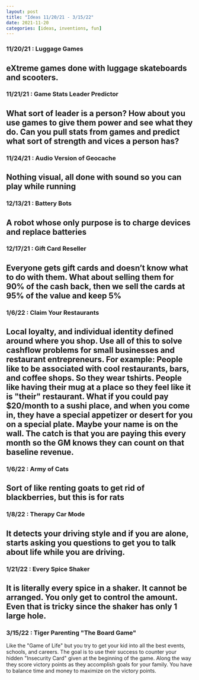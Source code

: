 ```yaml
---
layout: post
title: "Ideas 11/20/21 - 3/15/22"
date: 2021-11-20
categories: [ideas, inventions, fun]
---
```




### 11/20/21 : Luggage Games
eXtreme games done with luggage skateboards and scooters.
---

### 11/21/21 : Game Stats Leader Predictor
What sort of leader is a person? How about you use games to give them power and see what they do. Can you pull stats from games and predict what sort of strength and vices a person has?
---

### 11/24/21 : Audio Version of Geocache
Nothing visual, all done with sound so you can play while running
---

### 12/13/21 : Battery Bots
A robot whose only purpose is to charge devices and replace batteries
---

### 12/17/21 : Gift Card Reseller
Everyone gets gift cards and doesn’t know what to do with them. What about selling them for 90% of the cash back, then we sell the cards at 95% of the value and keep 5%
---

### 1/6/22 : Claim Your Restaurants
Local loyalty, and individual identity defined around where you shop. Use all of this to solve cashflow problems for small businesses and restaurant entrepreneurs. For example: People like to be associated with cool restaurants, bars, and coffee shops. So they wear tshirts. People like having their mug at a place so they feel like it is "their" restaurant. What if you could pay $20/month to a sushi place, and when you come in, they have a special appetizer or desert for you on a special plate. Maybe your name is on the wall.  The catch is that you are paying this every month so the GM knows they can count on that baseline revenue.
---

### 1/6/22 : Army of Cats
Sort of like renting goats to get rid of blackberries, but this is for rats
---

### 1/8/22 : Therapy Car Mode
It detects your driving style and if you are alone, starts asking you questions to get you to talk about life while you are driving.
---

### 1/21/22 : Every Spice Shaker
It is literally every spice in a shaker. It cannot be arranged. You only get to control the amount. Even that is tricky since the shaker has only 1 large hole.
---

### 3/15/22 : Tiger Parenting "The Board Game"
Like the "Game of Life" but you try to get your kid into all the best events, schools, and careers. The goal is to use their success to counter your hidden "Insecurity Card" given at the beginning of the game. Along the way they score victory points as they accomplish goals for your family. You have to balance time and money to maximize on the victory points.

